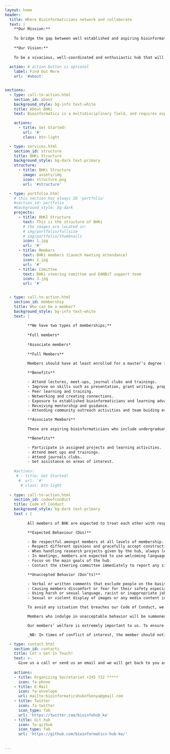 ```yaml
---
layout: home
header:
  title: Where Bioinformaticians network and collaborate
  text: | 
    **Our Mission:**
    
    To bridge the gap between well established and aspiring bioinformaticians through peer training and mentorship so as to enhance collaborations to foster quality scientific research and innovations and promote the sharing of data, skills and codes.
    
    **Our Vision:**
   
    To be a vivacious, well-coordinated and enthusiastic hub that will develop bioinformatics and skills set through creating awareness, collaborations and capacity development.
  
  action: # action button is optional
    label: Find Out More
    url: '#about'


sections:
  - type: call-to-action.html
    section_id: about
    background_style: bg-info text-white
    title: About BHKi
    text: Bioinformatics is a multidisciplinary field, and requires expertise in computer technology, biology, statistics and mathematics. Training in bioinformatics does not simply require formal training in each of these disciplines, but also the integration of this knowledge and coherent application thereof to problems in biology. Research in modern biology, similarly, requires cross application of knowledge in an integrated fashion. The multidisciplinary nature of bioinformatics involves integration of various disciplines such as computer science, biology, statistics and mathematics.Therefore, to address the requirement for multidisciplinary training in bioinformatics, the establishment of new training programs that combine the required constituent fields are needed. To nurture and promote bioinformatics research will require an organizational entity that can facilitate the integration of these disciplines, promote the integration of skills and allow productive intellectual exchange and discussion in addressing bioinformatics questions. In other words, an entity that can facilitate the formation of a critical mass in bioinformatics research expertise.The Bioinformatics Hub of Kenya represents such an entity that can develop and manage training in bioinformatics and computational biology and a space in which research in bioinformatics is practiced.

    actions:
      - title: Get Started!
        url: '#'
        class: btn-light

  - type: services.html
    section_id: structure
    title: BHKi Structure
    background_style: bg-dark text-primary
    structure:
      - title: BHKi Structure
        image: assets/img
        icon: structure.png
        url: '#structure'

  - type: portfolio.html
    # this section has always ID 'portfolio'
    #section_id: portfolio
    #background_style: bg-dark
    projects:
      - title: BHKI Structure
        text: This is the structure of BHKi
        # the images are located in:
        # img/portfolio/fullsize
        # img/portfolio/thumbnails
        icon: 1.jpg
        url: '#'
      - title: Members
        text: BHKi members (Launch meeting attendance)
        icon: 2.jpg
        url: '#'
      - title: Comittee
        text: BHKi steering comittee and EANBiT support team
        icon: 3.jpg
        url: '#'


  - type: call-to-action.html
    section_id: membership
    title: Who can be a member?
    background_style: bg-info text-white
    text: |
      
          **We have two types of memberships;**
          
          *Full members*
          
          *Associate members*
          
          **Full Members**
          
          Members should have at least enrolled for a master’s degree in Bioinformatics, Data Science or its equivalent.The members are expected to participate in assigned projects, mentor aspiring bioinformaticians, do presentations on their completed or ongoing projects, attend meet ups and trainings and attend journals clubs.

          **Benefits**

          - Attend lectures, meet-ups, journal clubs and trainings.
          - Improve on skills such as presentation, grant writing, proposal writing and manuscript writing.
          - Peer learning and training.
          - Networking and creating connections.
          - Exposure to established bioinformaticians and learning advanced bioinformatics skills.
          - Receiving mentorship and guidance.
          - Attending community outreach activities and team buiding events.

          **Associate Members**
          
          These are aspiring bioinformaticians who include undergraduates, diploma students and researchers with keen interest in Bioinformatics. They should be willing to follow the rules and regulations of the hub and be able to perform tasks assigned to them.

          **Benefits**

          - Participate in assigned projects and learning activities.
          - Attend meet ups and trainings.
          - Attend journals clubs.
          - Get assistance on areas of interest.
    
    #actions:
     # - title: Get Started!
      #  url: '#'
       # class: btn-light
    
  - type: call-to-action.html
    section_id: codeofconduct
    title: Code of Conduct
    background_style: bg-dark text-primary
    text : | 
          
          All members of BHK are expected to treat each other with respect and courtesy. All interactions in meet-ups, training and workshops should be professional regardless of platform; either in person or online or in outreach events and retreats organized by the hub. To exercise a positive and professional environment we advise our members to practice the following behaviors;

          **Expected Behaviour (Dos)**

          - Be respectful amongst members at all levels of membership.
          - Respect different opinions and gracefully accept constructive feedback 
          - When handling research projects given by the hub, always leave room for improvement and invite positive criticism   
          - In meetings, members are expected to use welcoming language and encourage interactions among peers.
          - Focus on the main goals of the hub.
          - Contact the steering committee immediately to report any situation that causes you or other members any kinds of discomfort in our community.There is an option of reporting anonymously and the steering committee will keep all reports confidential to prevent retaliation.

          **Unaccepted Behavior (Don’ts)**

          - Verbal or written comments that exclude people on the basis of membership to this community or a specific group.
          - Causing members discomfort or fear for their safety especially through stalking, intimidation, harassment or bullying.
          - Using harsh or sexual language, racist or inappropriate jokes.
          - Sexual or violent display of images or any media content in any community forums.

          To avoid any situation that breaches our Code of Conduct, we advise our members to not post anything that doesn’t pertain to the hub on our online platform (Slack) or community forum without any approval from the community organisers.

          Members who indulge in unacceptable behavior will be summoned personally by a member of the steering committee and will be asked to stop immediately. In case of an event (training, meet-up or workshop), members who breach our Code of Conduct will be immediately asked by the organisers to leave the event and can be banned from three consecutive events based on the severity of their actions. 

          Our members’ welfare is extremely important to us. To ensure this, we invite our members to uphold our Code of Conduct and help us create a community that is safe and welcoming for everyone. 

          _NB: In times of conflict of interest, the member should notify the steering committee so that they can act appropriately._

  - type: contact.html
    section_id: contacts
    title: Let's Get In Touch!
    text: >-
      Give us a call or send us an email and we will get back to you as soon as possible!
    
    actions:
    - title: Organizing Secretariat +245 722 *****
      icon: fa-phone
    - title: E-Mail
      icon: fa-envelope
      url: mailto:bioinformaticshubofkenya@gmail.com
    - title: Twitter
      icon: fa-twitter
      icon_type: fab
      url: 'https://twitter.com/bioinfohub_ke'
    - title: Git hub
      icon: fa-github
      icon_type: fab
      url: 'https://github.com/bioinformatics-hub-ke/'
  
    
---
```




